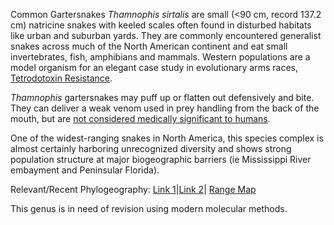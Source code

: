 Common Gartersnakes *Thamnophis sirtalis* are small (<90 cm, record 137.2 cm) natricine snakes with keeled scales often found in disturbed habitats like urban and suburban yards. They are commonly encountered generalist snakes across much of the North American continent and eat small invertebrates, fish, amphibians and mammals.
Western populations are a model organism for an elegant case study in evolutionary arms races, [Tetrodotoxin Resistance](http://snakesarelong.blogspot.com/2014/07/tetrodotoxin-resistant-snakes.html).

*Thamnophis* gartersnakes may puff up or flatten out defensively and bite. They can deliver a weak venom used in prey handling from the back of the mouth, but are [not considered medically significant to humans](https://cityroom.blogs.nytimes.com/2012/06/05/theres-no-need-to-fear-that-garter-snake/).

One of the widest-ranging snakes in North America, this species complex is almost certainly harboring unrecognized diversity and shows strong population structure at major biogeographic barriers (ie Mississippi River embayment and Peninsular Florida).

Relevant/Recent Phylogeography: [Link 1](https://www.eeob.iastate.edu/faculty/herpetology/2002_Janzen_MolEcol.pdf)|[Link 2](https://pdfs.semanticscholar.org/2342/85dd98f2824b9a32df614835902e89f1f2b0.pdf)| [Range Map](http://www.tnwatchablewildlife.org/rangemaps/10040613341756026rangemap.gif)

This genus is in need of revision using modern molecular methods.


